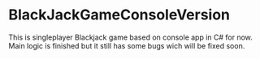 # BlackJackGameConsoleVersion
This is singleplayer Blackjack game based on console app in C# for now.
Main logic is finished but it still has some bugs wich will be fixed soon.
